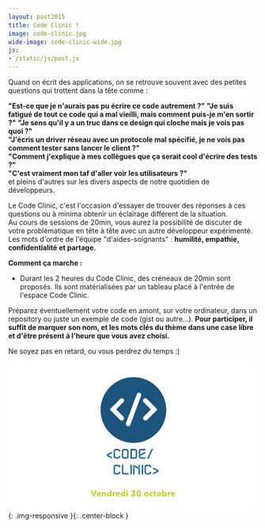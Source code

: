 ```yaml
---
layout: post2015
title: Code Clinic !
image: code-clinic.jpg
wide-image: code-clinic-wide.jpg
js:
- /static/js/post.js
---
```

Quand on écrit des applications, on se retrouve souvent avec des petites questions qui trottent dans la tête comme :  

**"Est-ce que je n'aurais pas pu écrire ce code autrement ?"**  <!--more-->
**"Je suis fatigué de tout ce code qui a mal vieilli, mais comment puis-je m'en sortir ?"**
**"Je sens qu'il y a un truc dans ce design qui cloche mais je vois pas quoi ?"**  
**"J'écris un driver réseau avec un protocole mal spécifié, je ne vois pas comment tester sans lancer le client ?"**  
**"Comment j'explique à mes collègues que ça serait cool d'écrire des tests ?"**  
**"C'est vraiment mon taf d'aller voir les utilisateurs ?"**  
et pleins d'autres sur les divers aspects de notre quotidien de développeurs.

Le Code Clinic, c'est l'occasion d'essayer de trouver des réponses à ces questions ou à minima obtenir un éclairage différent de la situation.  
Au cours de sessions de 20min, vous aurez la possibilité de discuter de votre problématique en tête à tête avec un autre développeur expérimenté.
Les mots d'ordre de l'équipe "d'aides-soignants" : **humilité, empathie, confidentialité et partage.**

**Comment ça marche :**  
- Durant les 2 heures du Code Clinic, des créneaux de 20min sont proposés. Ils sont matérialisées par un tableau placé à l'entrée de l'espace Code Clinic.
 
Préparez éventuellement votre code en amont, sur votre ordinateur, dans un repository ou juste un exemple de code (gist ou autre...).
**Pour participer, il suffit de marquer son nom, et les mots clés du thème dans une case libre et d'être présent à l'heure que vous avez choisi.** 

Ne soyez pas en retard, ou vous perdrez du temps :)  

![Alt text](/static/img/blog/code-clinic-wide.jpg){: .img-responsive }{: .center-block }
